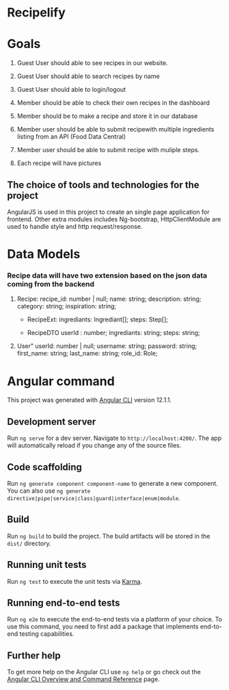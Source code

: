 # Recipelify

# Goals

1. Guest User should able to see recipes in our website.

2. Guest User should able to search recipes by name

3. Guest User should able to login/logout

4. Member should be able to check their own recipes in the dashboard

5. Member should be to make a recipe and store it in our database

6. Member user should be able to submit recipewith multiple ingredients listing from an API (Food Data Central)

7. Member user should be able to submit recipe with muliple steps.

8. Each recipe will have pictures

## The choice of tools and technologies for the project

AngularJS is used in this project to create an single page application for frontend. Other extra modules includes Ng-bootstrap,  HttpClientModule are used to handle style and http request/response. 

# Data Models 

### Recipe data will have two extension based on the json data coming from the backend
1. Recipe:
    recipe_id: number | null;
    name: string;
    description: string;
    category: string;
    inspiration: string;

    - RecipeExt:
   ingrediants: Ingrediant[];
   steps: Step[];

    - RecipeDTO
    userId : number;
    ingrediants: string; 
    steps: string;

2. User"
    userId: number | null;
    username: string;
    password: string;
    first_name: string;
    last_name: string;
    role_id: Role;




# Angular command

This project was generated with [Angular CLI](https://github.com/angular/angular-cli) version 12.1.1.

## Development server

Run `ng serve` for a dev server. Navigate to `http://localhost:4200/`. The app will automatically reload if you change any of the source files.

## Code scaffolding

Run `ng generate component component-name` to generate a new component. You can also use `ng generate directive|pipe|service|class|guard|interface|enum|module`.

## Build

Run `ng build` to build the project. The build artifacts will be stored in the `dist/` directory.

## Running unit tests

Run `ng test` to execute the unit tests via [Karma](https://karma-runner.github.io).

## Running end-to-end tests

Run `ng e2e` to execute the end-to-end tests via a platform of your choice. To use this command, you need to first add a package that implements end-to-end testing capabilities.

## Further help

To get more help on the Angular CLI use `ng help` or go check out the [Angular CLI Overview and Command Reference](https://angular.io/cli) page.
